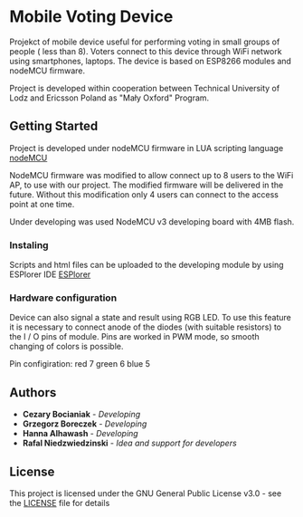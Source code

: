  # Mobile Voting Device

Projekct of mobile device useful for performing voting in small groups of people ( less than 8). Voters connect to this device through WiFi network using smartphones, laptops. The device is based on ESP8266 modules and nodeMCU firmware.

Project is developed within cooperation between Technical University of Lodz and Ericsson Poland as "Mały Oxford" Program.


## Getting Started

Project is developed under nodeMCU firmware in LUA scripting language
[nodeMCU](https://github.com/nodemcu/nodemcu-firmware)

NodeMCU firmware was modified to allow connect up to 8 users to the WiFi AP, to use with our project. The modified firmware will be delivered in the future. Without this modification only 4 users can connect to the access point at one time.

Under developing was used NodeMCU v3 developing board with 4MB flash.

### Instaling

Scripts and html files can be uploaded to the developing module by using ESPlorer IDE
[ESPlorer](https://github.com/4refr0nt/ESPlorer)

### Hardware configuration


Device can also signal a state and result using RGB LED.
To use this feature it is necessary to connect anode of the diodes (with suitable resistors) to the I / O pins of module. Pins are worked in PWM mode, so smooth changing of colors is possible.

Pin configiration:
red	7
green	6
blue	5



## Authors

* **Cezary Bocianiak** - *Developing*
* **Grzegorz Boreczek** - *Developing*
* **Hanna Alhawash** - *Developing*
* **Rafal Niedzwiedzinski** - *Idea and support for developers*


## License

This project is licensed under the GNU General Public License v3.0 - see the [LICENSE](LICENSE) file for details

